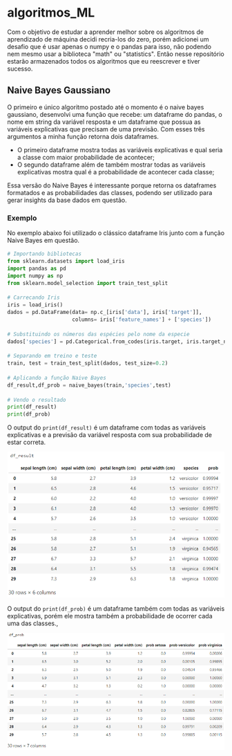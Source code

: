 # algoritmos_ML

Com o objetivo de estudar a aprender melhor sobre os algoritmos de aprendizado de máquina decidi recria-los do zero, porém adicionei um desafio que é usar apenas o numpy e o pandas para isso, não podendo nem mesmo usar a biblioteca "math" ou "statistics". Então nesse repositório estarão armazenados todos os algoritmos que eu reescrever e tiver sucesso.

## Naive Bayes Gaussiano

O primeiro e único algoritmo postado até o momento é o naive bayes gaussiano, desenvolvi uma função que recebe: um dataframe do pandas, o nome em string da variável resposta e um dataframe que possua as variáveis explicativas que precisam de uma previsão. 
Com esses três argumentos a minha função retorna dois dataframes. 

- O primeiro dataframe mostra todas as variáveis explicativas e qual seria a classe com maior probabilidade de acontecer;
- O segundo dataframe além de também mostrar todas as variáveis explicativas mostra qual é a probabilidade de acontecer cada classe;

Essa versão do Naive Bayes é interessante porque retorna os dataframes formatados e as probabilidades das classes, podendo ser utilizado para gerar insights da base dados em questão.

### Exemplo
No exemplo abaixo foi utilizado o clássico dataframe Iris junto com a função Naive Bayes em questão.

```python
# Importando bibliotecas
from sklearn.datasets import load_iris
import pandas as pd
import numpy as np
from sklearn.model_selection import train_test_split

# Carrecando Iris
iris = load_iris()
dados = pd.DataFrame(data= np.c_[iris['data'], iris['target']],
                     columns= iris['feature_names'] + ['species'])

# Substituindo os números das espécies pelo nome da especie
dados['species'] = pd.Categorical.from_codes(iris.target, iris.target_names) 

# Separando em treino e teste
train, test = train_test_split(dados, test_size=0.2)

# Aplicando a função Naive Bayes
df_result,df_prob = naive_bayes(train,'species',test)

# Vendo o resultado
print(df_result)
print(df_prob)
```

O output do `print(df_result)` é um dataframe com todas as variáveis explicativas e a previsão da variável resposta com sua probabilidade de estar correta.

![Image of result](https://github.com/MrJunato/algoritmos_ML/blob/master/df_result.png)

O output do `print(df_prob)` é um dataframe também com todas as variáveis explicativas, porém ele mostra também a probabilidade de ocorrer cada uma das classes.,

![Image of prob](https://github.com/MrJunato/algoritmos_ML/blob/master/df_prob.png)
